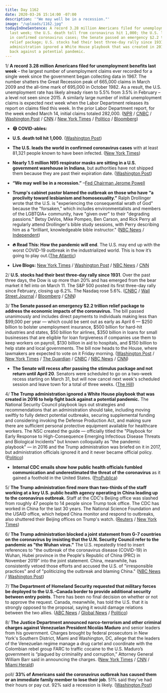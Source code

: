 ```yaml
---
title: Day 1162
date: 2020-03-26 15:14:00 -07:00
description: '"We may well be in a recession."'
image: "/uploads/1162.jpg"
todayInOneSentence: A record 3.28 million Americans filed for unemployment benefits
  last week; the U.S. death toll from coronavirus hit 1,000; the U.S. leads the world
  in confirmed coronavirus cases; the Senate passed an emergency $2.2 trillion coronavirus
  relief package; U.S. stocks had their best three-day rally since 1931; and the Trump
  administration ignored a White House playbook that was created in 2016 to help fight
  back against a potential pandemic.
---
```


1/ **A record 3.28 million Americans filed for unemployment benefits last week** – the largest number of unemployment claims ever recorded for a single week since the government began collecting data in 1967. The number shatters the Great Recession peak of 665,000 claims in March 2009 and the all-time mark of 695,000 in October 1982. As a result, the U.S. unemployment rate has likely already risen to 5.5% from 3.5% in February – a level not seen since 2015. A similarly large number of initial unemployment claims is expected next week when the Labor Department releases its report on claims filed this week. In the prior Labor Department report, for the week ended March 14, initial claims totaled 282,000. ([NPR](https://www.npr.org/2020/03/26/821580191/unemployment-claims-expected-to-shatter-records) / [CNBC](https://www.cnbc.com/2020/03/26/weekly-jobless-claims.html) / [Washington Post](https://www.washingtonpost.com/business/2020/03/26/unemployment-claims-coronavirus-3-million/) / [CNN](https://www.cnn.com/2020/03/26/economy/unemployment-benefits-coronavirus/) / [New York Times](https://www.nytimes.com/2020/03/26/business/economy/coronavirus-unemployment-claims.html) / [Politico](https://www.politico.com/news/2020/03/26/unemployment-claims-numbers-release-150052) / [Bloomberg](https://www.bloomberg.com/news/articles/2020-03-26/u-s-jobless-claims-surged-to-record-3-28-million-last-week?srnd=premium))

* **😷 COVID-ables:**

* **U.S. death toll hit 1,000**. ([Washington Post](https://www.washingtonpost.com/national/us-deaths-from-coronavirus-top-1000-amid-incomplete-reporting-from-authorities-and-anguish-from-those-left-behind/2020/03/26/2c487ba2-6ad0-11ea-9923-57073adce27c_story.html))

* **The U.S. leads the world in confirmed coronavirus cases** with at least 81,321 people known to have been infected. ([New York Times](https://www.nytimes.com/2020/03/26/health/usa-coronavirus-cases.html))

* **Nearly 1.5 million N95 respirator masks are sitting in a U.S. government warehouse in Indiana**, but authorities have not shipped them because they are past their expiration date. ([Washington Post](https://www.washingtonpost.com/world/2020/03/26/coronavirus-latest-news/#link-KSL6M6DEJZHCZA5MQX3DAXLWPA))

* **“We may well be in a recession.”** –[Fed Chairman Jerome Powell](https://www.nbcnews.com/business/markets/we-may-well-be-recession-says-fed-chairman-jerome-powell-n1169291)

* **Trump's cabinet pastor blamed the outbreak on those who have “a proclivity toward lesbianism and homosexuality.”** Ralph Drollinger wrote that the U.S. is "experiencing the consequential wrath of God" because the "forsaken," which includes environmentalists and members of the LGBTQIA\+ community, have "given over" to their "degrading passions." Betsy DeVos, Mike Pompeo, Ben Carson, and Rick Perry all regularly attend Drollinger's bible study sessions, with Perry describing him as a "brilliant, knowledgeable bible instructor." ([NBC News](https://www.nbcnews.com/feature/nbc-out/trump-s-bible-teacher-says-gays-among-those-blame-covid-n1168981) / [Independent](https://www.independent.co.uk/news/world/americas/coronavirus-trump-pastor-homophobic-ralph-drollinger-a9426801.html))

* **🔥 Read This: How the pandemic will end**. The U.S. may end up with the worst COVID-19 outbreak in the industrialized world. This is how it’s going to play out.([The Atlantic](https://www.theatlantic.com/health/archive/2020/03/how-will-coronavirus-end/608719/))

* **Live Blogs:** [New York Times](https://www.nytimes.com/2020/03/26/world/coronavirus-news.html) / [Washington Post](https://www.washingtonpost.com/national/us-deaths-from-coronavirus-top-1000-amid-incomplete-reporting-from-authorities-and-anguish-from-those-left-behind/2020/03/26/2c487ba2-6ad0-11ea-9923-57073adce27c_story.html?hpid=hp_hp-banner-main_virus-banner-head%3Ahomepage%2Fstory-ans&itid=hp_hp-banner-main_virus-banner-head%3Ahomepage%2Fstory-ans) / [NBC News](https://www.nbcnews.com/health/health-news/live-blog/coronavirus-updates-senate-white-house-reach-deal-2-trillion-stimulus-n1169196) / [CNN](https://www.cnn.com/world/live-news/coronavirus-outbreak-03-26-20-intl-hnk/index.html)

2/ **U.S. stocks had their best three-day rally since 1931**. Over the past three days, the Dow is up more than 20% and has emerged from the bear market it fell into on March 11. The S&P 500 posted its first three-day rally since February, closing up 6.2%. The Nasdaq rose 5.6%. ([CNBC](https://www.cnbc.com/2020/03/25/stock-market-futures-open-to-close-news.html) / [Wall Street Journal](https://www.wsj.com/articles/global-stock-markets-dow-update-3-26-2020-11585196225?mod=hp_lead_pos1) / [Bloomberg](https://www.bloomberg.com/news/articles/2020-03-25/asia-stocks-to-start-mixed-post-rally-dollar-dips-markets-wrap?srnd=premium&sref=MIBMEEoj) / [CNN](https://www.cnn.com/business/live-news/stock-market-news-today-032620/index.html))

3/ **The Senate passed an emergency $2.2 trillion relief package to address the economic impacts of the coronavirus.** The bill passed unanimously and includes direct payments to individuals making less than $99,000 per year — which could be sent out as early as April 6 — $250 billion to bolster unemployment insurance, $500 billion for hard-hit industries and states, $50 billion for airlines, $350 billion in loans for small businesses that are eligible for loan forgiveness if companies use them to keep workers on payroll, $130 billion in aid to hospitals, and $150 billion to help state and local governments. The bill now heads to the House, where lawmakers are expected to vote on it Friday morning. ([Washington Post](https://www.washingtonpost.com/business/2020/03/26/senate-trump-coronavirus-economic-stimulus-2-trillion/) / [New York Times](https://www.nytimes.com/2020/03/25/us/politics/coronavirus-senate-deal.html) / [The Guardian](https://www.theguardian.com/world/2020/mar/23/coronavirus-us-bailout-what-you-need-to-know) / [CNBC](https://www.cnbc.com/2020/03/25/senate-passes-2-trillion-coronavirus-stimulus-package.html) / [NBC News](https://www.nbcnews.com/politics/congress/white-house-senate-reach-deal-massive-2-trillion-coronavirus-spending-n1168136) / [CNN](https://www.cnn.com/2020/03/25/politics/stimulus-senate-action-coronavirus/index.html))

* **The Senate will recess after passing the stimulus package and not return until April 20**. Senators were scheduled to go on a two-week recess starting on March 31, but will now cancel next week's scheduled session and leave town for a total of three weeks. ([The Hill](https://thehill.com/homenews/senate/489596-senate-to-leave-washington-until-april-20))

4/ **The Trump administration ignored a White House playbook that was created in 2016 to help fight back against a potential pandemic.** The National Security Council playbook lays out strategies and recommendations that an administration should take, including moving swiftly to fully detect potential outbreaks, securing supplemental funding and considering invoking the Defense Production Act, and making sure there are sufficient personal protective equipment available for healthcare workers. The NSC created the guide — officially titled the "Playbook for Early Response to High-Consequence Emerging Infectious Disease Threats and Biological Incidents" but known colloquially as "the pandemic playbook" — in 2016 and the Trump administration was briefed on it in 2017, but administration officials ignored it and it never became official policy. ([Politico](https://www.politico.com/news/2020/03/25/trump-coronavirus-national-security-council-149285))

* **Internal CDC emails show how public health officials fumbled communication and underestimated the threat of the coronavirus** as it gained a foothold in the United States. ([ProPublica](https://www.propublica.org/article/internal-emails-show-how-chaos-at-the-cdc-slowed-the-early-response-to-coronavirus))

5/ **The Trump administration fired more than two-thirds of the staff working at a key U.S. public health agency operating in China leading up to the coronavirus outbreak.** Staff at the CDC's Beijing office was slashed from roughly 47 people to 14 people since Trump took office. The CDC has worked in China for the last 30 years. The National Science Foundation and the USAID office, which helped China monitor and respond to outbreaks, also shuttered their Beijing offices on Trump's watch. ([Reuters](https://www.reuters.com/article/us-health-coronavirus-china-cdc-exclusiv-idUSKBN21C3N5) / [New York Times](https://www.nytimes.com/2020/03/26/us/politics/coronavirus-expertise-trump.html))

6/ **The Trump administration blocked a joint statement from G-7 countries on the coronavirus by insisting that the U.N. Security Council refer to the pandemic as "the Wuhan virus."** The U.S. repeatedly tried to insert references to "the outbreak of the coronavirus disease (COVID-19) in Wuhan, Hubei province in the People's Republic of China (PRC) in November 2019" into the joint statement. China, meanwhile, has consistently vetoed those efforts and accused the U.S. of "irresponsible practices" and of "politicizing the outbreak and blaming China." ([NBC News](https://www.nbcnews.com/politics/national-security/u-s-insisting-u-n-call-out-chinese-origins-coronavirus-n1169111) / [Washington Post](https://www.washingtonpost.com/national-security/g-7-failed-to-agree-on-statement-after-us-insisted-on-calling-coronavirus-outbreak-wuhan-virus/2020/03/25/f2bc7a02-6ed3-11ea-96a0-df4c5d9284af_story.html))

7/ **The Department of Homeland Security requested that military forces be deployed to the U.S.-Canada border to provide additional security between entry points**. There has been no final decision on whether or not to approve the request. Canada, meanwhile, has told the U.S. that it is strongly opposed to the proposal, saying it would damage relations between the two allies. ([ABC News](https://abcnews.go.com/International/wireStory/canada-tells-us-put-troops-border-pandemic-69815070) / [Global News](https://globalnews.ca/news/6735064/coronavirus-militarizing-canada-us-border/) / [Politico](https://www.politico.com/news/2020/03/26/canada-us-border-military-150361))

8/ **The Justice Department announced narco-terrorism and other criminal charges against Venezuelan President Nicolás Maduro** and senior leaders from his government. Charges brought by federal prosecutors in New York's Southern District, Miami and Washington, DC, allege that the leaders of the Venezuelan regime manage a drug cartel and coordinate with the Colombian rebel group FARC to traffic cocaine to the U.S. Maduro’s government is “plagued by criminality and corruption,” Attorney General William Barr said in announcing the charges. ([New York Times](https://www.nytimes.com/2020/03/26/nyregion/venezuela-president-drug-trafficking-nicolas-maduro.html) / [CNN](https://www.cnn.com/2020/03/26/politics/venezuela-trump-administration-terrorism/) / [Miami Herald](https://www.miamiherald.com/news/local/article240892976.html))

poll/ **33% of Americans said the coronavirus outbreak has caused them or an immediate family member to lose their job**. 51% said they've had their hours or pay cut. 92% said a recession is likely. ([Washington Post](https://www.washingtonpost.com/politics/poll-finds-recession-fears-high-amid-layoffs-and-pay-cuts-from-coronavirus-fallout/2020/03/26/00c412ba-6f5e-11ea-b148-e4ce3fbd85b5_story.html))